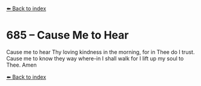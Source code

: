 [⬅️ Back to index](../README.md)

# 685 – Cause Me to Hear

Cause me to hear Thy loving kindness in the morning,
for in Thee do I trust.
Cause me to know they way where-in I shall walk
for I lift up my soul to Thee.
Amen

[⬅️ Back to index](../README.md)
